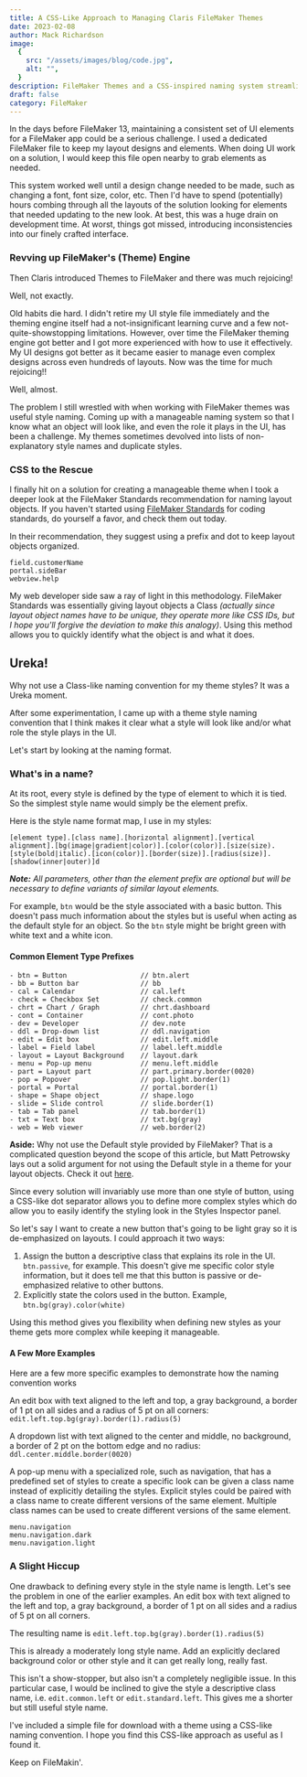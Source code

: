```yaml
---
title: A CSS-Like Approach to Managing Claris FileMaker Themes
date: 2023-02-08
author: Mack Richardson
image:
  {
    src: "/assets/images/blog/code.jpg",
    alt: "",
  }
description: FileMaker Themes and a CSS-inspired naming system streamline UI design, making layouts consistent, scalable, and easier to maintain.
draft: false
category: FileMaker
---
```


In the days before FileMaker 13, maintaining a consistent set of UI elements for a FileMaker app could be a serious challenge. I used a dedicated FileMaker file to keep my layout designs and elements. When doing UI work on a solution, I would keep this file open nearby to grab elements as needed. 

This system worked well until a design change needed to be made, such as changing a font, font size, color, etc. Then I'd have to spend (potentially) hours combing through all the layouts of the solution looking for elements that needed updating to the new look. At best, this was a huge drain on development time. At worst, things got missed, introducing inconsistencies into our finely crafted interface.

### Revving up FileMaker's (Theme) Engine

Then Claris introduced Themes to FileMaker and there was much rejoicing!

Well, not exactly. 

Old habits die hard. I didn't retire my UI style file immediately and the theming engine itself had a not-insignificant learning curve and a few not-quite-showstopping limitations. However, over time the FileMaker theming engine got better and I got more experienced with how to use it effectively. My UI designs got better as it became easier to manage even complex designs across even hundreds of layouts. Now was the time for much rejoicing!!

Well, almost.

The problem I still wrestled with when working with FileMaker themes was useful style naming. Coming up with a manageable naming system so that I know what an object will look like, and even the role it plays in the UI, has been a challenge. My themes sometimes devolved into lists of non-explanatory style names and duplicate styles.

### CSS to the Rescue

I finally hit on a solution for creating a manageable theme when I took a deeper look at the FileMaker Standards recommendation for naming layout objects. If you haven't started using  [FileMaker Standards](https://filemakerstandards.org/code/naming) for coding standards, do yourself a favor, and check them out today.

In their recommendation, they suggest using a prefix and dot to keep layout objects organized.

```
field.customerName	
portal.sideBar
webview.help

```

My web developer side saw a ray of light in this methodology. FileMaker Standards was essentially giving layout objects a Class *(actually since layout object names have to be unique, they operate more like CSS IDs, but I hope you'll forgive the deviation to make this analogy)*. Using this method allows you to quickly identify what the object is and what it does.

## Ureka!

Why not use a Class-like naming convention for my theme styles? It was a Ureka moment.

After some experimentation, I came up with a theme style naming convention that I think makes it clear what a style will look like and/or what role the style plays in the UI.

Let's start by looking at the naming format.

### What's in a name?

At its root, every style is defined by the type of element to which it is tied. So the simplest style name would simply be the element prefix.

Here is the style name format map, I use in my styles:

```
[element type].[class name].[horizontal alignment].[vertical alignment].[bg(image|gradient|color)].[color(color)].[size(size).[style(bold|italic).[icon(color)].[border(size)].[radius(size)].[shadow(inner|outer)]d
```

***Note:** All parameters, other than the element prefix are optional but will be necessary to define variants of similar layout elements.*

For example, `btn` would be the style associated with a basic button. This doesn't pass much information about the styles but is useful when acting as the default style for an object. So the `btn` style might be bright green with white text and a white icon.

#### Common Element Type Prefixes

```
- btn = Button                  // btn.alert
- bb = Button bar               // bb
- cal = Calendar                // cal.left
- check = Checkbox Set          // check.common
- chrt = Chart / Graph          // chrt.dashboard
- cont = Container              // cont.photo
- dev = Developer               // dev.note
- ddl = Drop-down list          // ddl.navigation
- edit = Edit box               // edit.left.middle
- label = Field label           // label.left.middle
- layout = Layout Background    // layout.dark
- menu = Pop-up menu            // menu.left.middle
- part = Layout part            // part.primary.border(0020)
- pop = Popover                 // pop.light.border(1)
- portal = Portal               // portal.border(1)
- shape = Shape object          // shape.logo
- slide = Slide control         // slide.border(1)
- tab = Tab panel               // tab.border(1)
- txt = Text box                // txt.bg(gray)
- web = Web viewer              // web.border(2)
```

**Aside:** Why not use the Default style provided by FileMaker? That is a complicated question beyond the scope of this article, but Matt Petrowsky lays out a solid argument for not using the Default style in a theme for your layout objects. Check it out [here](https://www.filemakermagazine.com/videos/creating-styles-naming-them).

Since every solution will invariably use more than one style of button, using a CSS-like dot separator allows you to define more complex styles which do allow you to easily identify the styling look in the Styles Inspector panel.

So let's say I want to create a new button that's going to be light gray so it is de-emphasized on layouts. I could approach it two ways:

1. Assign the button a descriptive class that explains its role in the UI. `btn.passive`, for example. This doesn't give me specific color style information, but it does tell me that this button is passive or de-emphasized relative to other buttons.
2. Explicitly state the colors used in the button. Example, `btn.bg(gray).color(white)` 

Using this method gives you flexibility when defining new styles as your theme gets more complex while keeping it manageable.

#### A Few More Examples

Here are a few more specific examples to demonstrate how the naming convention works

An edit box with text aligned to the left and top, a gray background, a border of 1 pt on all sides and a radius of 5 pt on all corners: `edit.left.top.bg(gray).border(1).radius(5)`
 
A dropdown list with text aligned to the center and middle, no background, a border of 2 pt on the bottom edge and no radius: `ddl.center.middle.border(0020)`

A pop-up menu with a specialized role, such as navigation, that has a predefined set of styles to create a specific look can be given a class name instead of explicitly detailing the styles. Explicit styles could be paired with a class name to create different versions of the same element. Multiple class names can be used to create different versions of the same element.

```
menu.navigation
menu.navigation.dark
menu.navigation.light
```

### A Slight Hiccup

One drawback to defining every style in the style name is length. Let's see the problem in one of the earlier examples. An edit box with text aligned to the left and top, a gray background, a border of 1 pt on all sides and a radius of 5 pt on all corners.

The resulting name is `edit.left.top.bg(gray).border(1).radius(5)`

This is already a moderately long style name. Add an explicitly declared background color or other style and it can get really long, really fast.

This isn't a show-stopper, but also isn't a completely negligible issue. In this particular case, I would be inclined to give the style a descriptive class name, i.e. `edit.common.left` or `edit.standard.left`. This gives me a shorter but still useful style name.

I've included a simple file for download with a theme using a CSS-like naming convention. I hope you find this CSS-like approach as useful as I found it.

Keep on FileMakin'.
